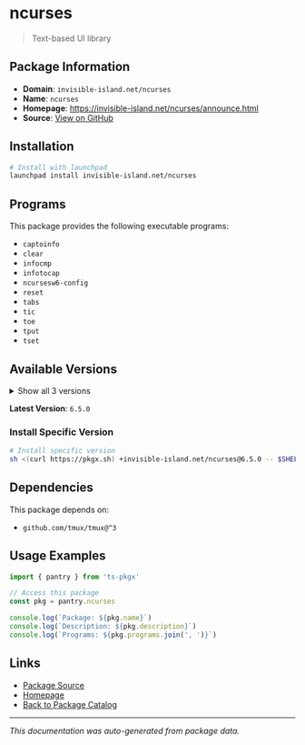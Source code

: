 # ncurses

> Text-based UI library

## Package Information

- **Domain**: `invisible-island.net/ncurses`
- **Name**: `ncurses`
- **Homepage**: https://invisible-island.net/ncurses/announce.html
- **Source**: [View on GitHub](https://github.com/pkgxdev/pantry/tree/main/projects/invisible-island.net/ncurses/package.yml)

## Installation

```bash
# Install with launchpad
launchpad install invisible-island.net/ncurses
```

## Programs

This package provides the following executable programs:

- `captoinfo`
- `clear`
- `infocmp`
- `infotocap`
- `ncursesw6-config`
- `reset`
- `tabs`
- `tic`
- `toe`
- `tput`
- `tset`

## Available Versions

<details>
<summary>Show all 3 versions</summary>

- `6.5.0`, `6.4.0`, `6.3.0`

</details>

**Latest Version**: `6.5.0`

### Install Specific Version

```bash
# Install specific version
sh <(curl https://pkgx.sh) +invisible-island.net/ncurses@6.5.0 -- $SHELL -i
```

## Dependencies

This package depends on:

- `github.com/tmux/tmux@^3`

## Usage Examples

```typescript
import { pantry } from 'ts-pkgx'

// Access this package
const pkg = pantry.ncurses

console.log(`Package: ${pkg.name}`)
console.log(`Description: ${pkg.description}`)
console.log(`Programs: ${pkg.programs.join(', ')}`)
```

## Links

- [Package Source](https://github.com/pkgxdev/pantry/tree/main/projects/invisible-island.net/ncurses/package.yml)
- [Homepage](https://invisible-island.net/ncurses/announce.html)
- [Back to Package Catalog](../../../package-catalog.md)

---

*This documentation was auto-generated from package data.*
